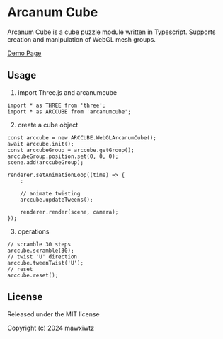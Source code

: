 # Arcanum Cube

Arcanum Cube is a cube puzzle module written in Typescript. Supports creation and manipulation of WebGL mesh groups.

[Demo Page](https://mawxiwtz.github.io/arcanumcube/)

## Usage

1. import Three.js and arcanumcube

```
import * as THREE from 'three';
import * as ARCCUBE from 'arcanumcube';
```

2. create a cube object

```
const arccube = new ARCCUBE.WebGLArcanumCube();
await arccube.init();
const arccubeGroup = arccube.getGroup();
arccubeGroup.position.set(0, 0, 0);
scene.add(arccubeGroup);

renderer.setAnimationLoop((time) => {
    :

    // animate twisting
    arccube.updateTweens();

    renderer.render(scene, camera);
});
```

3. operations

```
// scramble 30 steps
arccube.scramble(30);
// twist 'U' direction
arccube.tweenTwist('U');
// reset
arccube.reset();
```

## License

Released under the MIT license

Copyright (c) 2024 mawxiwtz
